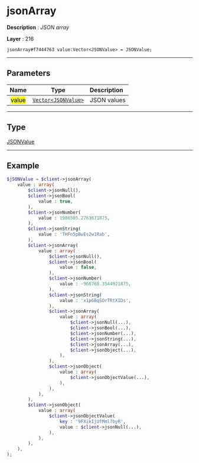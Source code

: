# jsonArray

**Description** : *JSON array*

**Layer** : 216

```tl
jsonArray#f7444763 value:Vector<JSONValue> = JSONValue;
```

---

## Parameters

| Name | Type | Description |
| :---: | :---: | :--- |
| <mark>value</mark> | [`Vector<JSONValue>`](type/JSONValue) | JSON values |

---

## Type

[JSONValue](type/JSONValue)

---

## Example

```php
$jSONValue = $client->jsonArray(
	value : array(
		$client->jsonNull(),
		$client->jsonBool(
			value : true,
		),
		$client->jsonNumber(
			value : 1986505.2763671875,
		),
		$client->jsonString(
			value : 'THFn5pBvEs2w1Rab',
		),
		$client->jsonArray(
			value : array(
				$client->jsonNull(),
				$client->jsonBool(
					value : false,
				),
				$client->jsonNumber(
					value : -966768.3544921875,
				),
				$client->jsonString(
					value : 'x1p6BqSOrTRtXIDs',
				),
				$client->jsonArray(
					value : array(
						$client->jsonNull(...),
						$client->jsonBool(...),
						$client->jsonNumber(...),
						$client->jsonString(...),
						$client->jsonArray(...),
						$client->jsonObject(...),
					),
				),
				$client->jsonObject(
					value : array(
						$client->jsonObjectValue(...),
					),
				),
			),
		),
		$client->jsonObject(
			value : array(
				$client->jsonObjectValue(
					key : '9FXikIjUfMml7byR',
					value : $client->jsonNull(...),
				),
			),
		),
	),
);
```